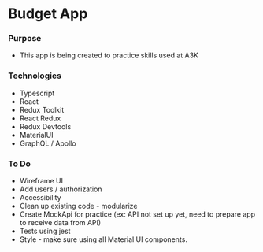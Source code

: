 # Budget App

### Purpose
- This app is being created to practice skills used at A3K

### Technologies
- Typescript
- React
- Redux Toolkit
- React Redux
- Redux Devtools
- MaterialUI
- GraphQL / Apollo
  
### To Do
- Wireframe UI
- Add users / authorization
- Accessibility
- Clean up existing code - modularize
- Create MockApi for practice (ex: API not set up yet, need to prepare app to receive data from API)
- Tests using jest
- Style - make sure using all Material UI components.